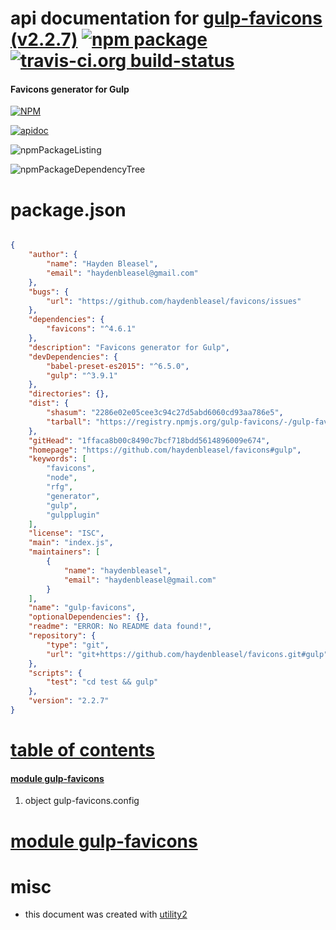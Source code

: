 # api documentation for  [gulp-favicons (v2.2.7)](https://github.com/haydenbleasel/favicons#gulp)  [![npm package](https://img.shields.io/npm/v/npmdoc-gulp-favicons.svg?style=flat-square)](https://www.npmjs.org/package/npmdoc-gulp-favicons) [![travis-ci.org build-status](https://api.travis-ci.org/npmdoc/node-npmdoc-gulp-favicons.svg)](https://travis-ci.org/npmdoc/node-npmdoc-gulp-favicons)
#### Favicons generator for Gulp

[![NPM](https://nodei.co/npm/gulp-favicons.png?downloads=true)](https://www.npmjs.com/package/gulp-favicons)

[![apidoc](https://npmdoc.github.io/node-npmdoc-gulp-favicons/build/screenCapture.buildNpmdoc.browser._2Fhome_2Ftravis_2Fbuild_2Fnpmdoc_2Fnode-npmdoc-gulp-favicons_2Ftmp_2Fbuild_2Fapidoc.html.png)](https://npmdoc.github.io/node-npmdoc-gulp-favicons/build/apidoc.html)

![npmPackageListing](https://npmdoc.github.io/node-npmdoc-gulp-favicons/build/screenCapture.npmPackageListing.svg)

![npmPackageDependencyTree](https://npmdoc.github.io/node-npmdoc-gulp-favicons/build/screenCapture.npmPackageDependencyTree.svg)



# package.json

```json

{
    "author": {
        "name": "Hayden Bleasel",
        "email": "haydenbleasel@gmail.com"
    },
    "bugs": {
        "url": "https://github.com/haydenbleasel/favicons/issues"
    },
    "dependencies": {
        "favicons": "^4.6.1"
    },
    "description": "Favicons generator for Gulp",
    "devDependencies": {
        "babel-preset-es2015": "^6.5.0",
        "gulp": "^3.9.1"
    },
    "directories": {},
    "dist": {
        "shasum": "2286e02e05cee3c94c27d5abd6060cd93aa786e5",
        "tarball": "https://registry.npmjs.org/gulp-favicons/-/gulp-favicons-2.2.7.tgz"
    },
    "gitHead": "1ffaca8b00c8490c7bcf718bdd5614896009e674",
    "homepage": "https://github.com/haydenbleasel/favicons#gulp",
    "keywords": [
        "favicons",
        "node",
        "rfg",
        "generator",
        "gulp",
        "gulpplugin"
    ],
    "license": "ISC",
    "main": "index.js",
    "maintainers": [
        {
            "name": "haydenbleasel",
            "email": "haydenbleasel@gmail.com"
        }
    ],
    "name": "gulp-favicons",
    "optionalDependencies": {},
    "readme": "ERROR: No README data found!",
    "repository": {
        "type": "git",
        "url": "git+https://github.com/haydenbleasel/favicons.git#gulp"
    },
    "scripts": {
        "test": "cd test && gulp"
    },
    "version": "2.2.7"
}
```



# <a name="apidoc.tableOfContents"></a>[table of contents](#apidoc.tableOfContents)

#### [module gulp-favicons](#apidoc.module.gulp-favicons)
1.  object <span class="apidocSignatureSpan">gulp-favicons.</span>config



# <a name="apidoc.module.gulp-favicons"></a>[module gulp-favicons](#apidoc.module.gulp-favicons)



# misc
- this document was created with [utility2](https://github.com/kaizhu256/node-utility2)

